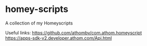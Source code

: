 # homey-scripts
A collection of my Homeyscripts


Useful links:
https://github.com/athombv/com.athom.homeyscript
https://apps-sdk-v2.developer.athom.com/Api.html
